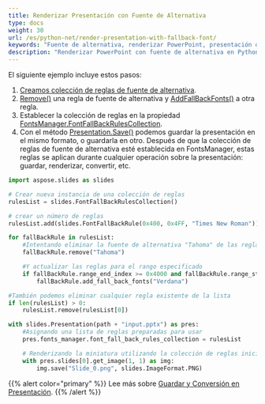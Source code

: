```yaml
---
title: Renderizar Presentación con Fuente de Alternativa
type: docs
weight: 30
url: /es/python-net/render-presentation-with-fallback-font/
keywords: "Fuente de alternativa, renderizar PowerPoint, presentación de PowerPoint, Python, Aspose.Slides para Python a través de .NET"
description: "Renderizar PowerPoint con fuente de alternativa en Python"
---
```


El siguiente ejemplo incluye estos pasos:

1. [Creamos colección de reglas de fuente de alternativa](/slides/es/python-net/create-fallback-fonts-collection/).
1. [Remove()](https://reference.aspose.com/slides/python-net/aspose.slides/fontfallbackrule/) una regla de fuente de alternativa y [AddFallBackFonts()](https://reference.aspose.com/slides/python-net/aspose.slides/fontfallbackrule/) a otra regla.
1. Establecer la colección de reglas en la propiedad [FontsManager.FontFallBackRulesCollection](https://reference.aspose.com/slides/python-net/aspose.slides/fontsmanager/).
1. Con el método [Presentation.Save()](https://reference.aspose.com/slides/python-net/aspose.slides/presentation/) podemos guardar la presentación en el mismo formato, o guardarla en otro. Después de que la colección de reglas de fuente de alternativa esté establecida en FontsManager, estas reglas se aplican durante cualquier operación sobre la presentación: guardar, renderizar, convertir, etc.

```py
import aspose.slides as slides

# Crear nueva instancia de una colección de reglas
rulesList = slides.FontFallBackRulesCollection()

# crear un número de reglas
rulesList.add(slides.FontFallBackRule(0x400, 0x4FF, "Times New Roman"))

for fallBackRule in rulesList:
	#Intentando eliminar la fuente de alternativa "Tahoma" de las reglas cargadas
	fallBackRule.remove("Tahoma")

	#Y actualizar las reglas para el rango especificado
	if fallBackRule.range_end_index >= 0x4000 and fallBackRule.range_start_index < 0x5000:
		fallBackRule.add_fall_back_fonts("Verdana")

#También podemos eliminar cualquier regla existente de la lista
if len(rulesList) > 0:
	rulesList.remove(rulesList[0])

with slides.Presentation(path + "input.pptx") as pres:
	#Asignando una lista de reglas preparadas para usar
	pres.fonts_manager.font_fall_back_rules_collection = rulesList

	# Renderizando la miniatura utilizando la colección de reglas inicializada y guardando en PNG
	with pres.slides[0].get_image(1, 1) as img:
		img.save("Slide_0.png", slides.ImageFormat.PNG)
```

{{% alert color="primary" %}} 
Lee más sobre [Guardar y Conversión en Presentación](/slides/es/python-net/creating-saving-and-converting-a-presentation/).
{{% /alert %}}